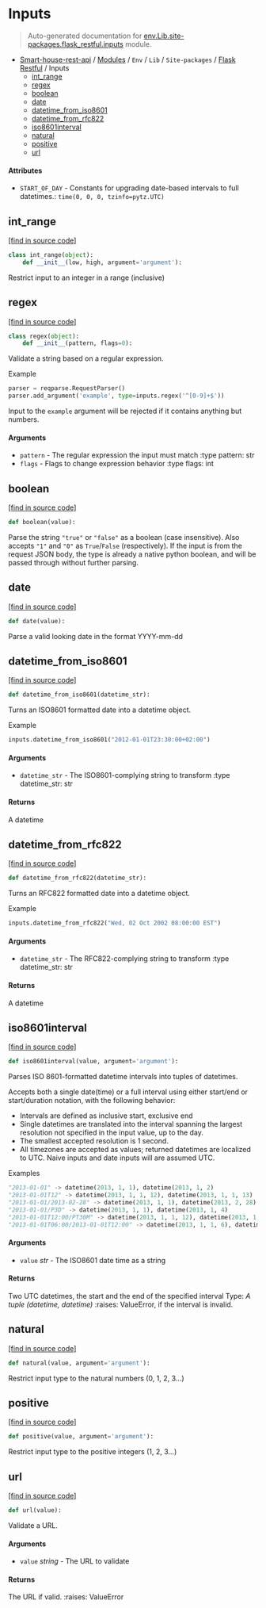 # Inputs

> Auto-generated documentation for [env.Lib.site-packages.flask_restful.inputs](..\..\..\..\..\env\Lib\site-packages\flask_restful\inputs.py) module.

- [Smart-house-rest-api](..\..\..\..\README.md#description) / [Modules](..\..\..\..\MODULES.md#smart-house-rest-api-modules) / `Env` / `Lib` / `Site-packages` / [Flask Restful](index.md#flask-restful) / Inputs
    - [int_range](#int_range)
    - [regex](#regex)
    - [boolean](#boolean)
    - [date](#date)
    - [datetime_from_iso8601](#datetime_from_iso8601)
    - [datetime_from_rfc822](#datetime_from_rfc822)
    - [iso8601interval](#iso8601interval)
    - [natural](#natural)
    - [positive](#positive)
    - [url](#url)

#### Attributes

- `START_OF_DAY` - Constants for upgrading date-based intervals to full datetimes.: `time(0, 0, 0, tzinfo=pytz.UTC)`

## int_range

[[find in source code]](..\..\..\..\..\env\Lib\site-packages\flask_restful\inputs.py#L220)

```python
class int_range(object):
    def __init__(low, high, argument='argument'):
```

Restrict input to an integer in a range (inclusive)

## regex

[[find in source code]](..\..\..\..\..\env\Lib\site-packages\flask_restful\inputs.py#L43)

```python
class regex(object):
    def __init__(pattern, flags=0):
```

Validate a string based on a regular expression.

Example

```python
parser = reqparse.RequestParser()
parser.add_argument('example', type=inputs.regex('^[0-9]+$'))
```

Input to the ``example`` argument will be rejected if it contains anything
but numbers.

#### Arguments

- `pattern` - The regular expression the input must match
:type pattern: str
- `flags` - Flags to change expression behavior
:type flags: int

## boolean

[[find in source code]](..\..\..\..\..\env\Lib\site-packages\flask_restful\inputs.py#L237)

```python
def boolean(value):
```

Parse the string ``"true"`` or ``"false"`` as a boolean (case
insensitive). Also accepts ``"1"`` and ``"0"`` as ``True``/``False``
(respectively). If the input is from the request JSON body, the type is
already a native python boolean, and will be passed through without
further parsing.

## date

[[find in source code]](..\..\..\..\..\env\Lib\site-packages\flask_restful\inputs.py#L187)

```python
def date(value):
```

Parse a valid looking date in the format YYYY-mm-dd

## datetime_from_iso8601

[[find in source code]](..\..\..\..\..\env\Lib\site-packages\flask_restful\inputs.py#L271)

```python
def datetime_from_iso8601(datetime_str):
```

Turns an ISO8601 formatted date into a datetime object.

Example

```python
inputs.datetime_from_iso8601("2012-01-01T23:30:00+02:00")
```

#### Arguments

- `datetime_str` - The ISO8601-complying string to transform
:type datetime_str: str

#### Returns

A datetime

## datetime_from_rfc822

[[find in source code]](..\..\..\..\..\env\Lib\site-packages\flask_restful\inputs.py#L257)

```python
def datetime_from_rfc822(datetime_str):
```

Turns an RFC822 formatted date into a datetime object.

Example

```python
inputs.datetime_from_rfc822("Wed, 02 Oct 2002 08:00:00 EST")
```

#### Arguments

- `datetime_str` - The RFC822-complying string to transform
:type datetime_str: str

#### Returns

A datetime

## iso8601interval

[[find in source code]](..\..\..\..\..\env\Lib\site-packages\flask_restful\inputs.py#L142)

```python
def iso8601interval(value, argument='argument'):
```

Parses ISO 8601-formatted datetime intervals into tuples of datetimes.

Accepts both a single date(time) or a full interval using either start/end
or start/duration notation, with the following behavior:

- Intervals are defined as inclusive start, exclusive end
- Single datetimes are translated into the interval spanning the
  largest resolution not specified in the input value, up to the day.
- The smallest accepted resolution is 1 second.
- All timezones are accepted as values; returned datetimes are
  localized to UTC. Naive inputs and date inputs will are assumed UTC.

Examples

```python
"2013-01-01" -> datetime(2013, 1, 1), datetime(2013, 1, 2)
"2013-01-01T12" -> datetime(2013, 1, 1, 12), datetime(2013, 1, 1, 13)
"2013-01-01/2013-02-28" -> datetime(2013, 1, 1), datetime(2013, 2, 28)
"2013-01-01/P3D" -> datetime(2013, 1, 1), datetime(2013, 1, 4)
"2013-01-01T12:00/PT30M" -> datetime(2013, 1, 1, 12), datetime(2013, 1, 1, 12, 30)
"2013-01-01T06:00/2013-01-01T12:00" -> datetime(2013, 1, 1, 6), datetime(2013, 1, 1, 12)
```

#### Arguments

- `value` *str* - The ISO8601 date time as a string

#### Returns

Two UTC datetimes, the start and the end of the specified interval
Type: *A tuple (datetime, datetime)*
:raises: ValueError, if the interval is invalid.

## natural

[[find in source code]](..\..\..\..\..\env\Lib\site-packages\flask_restful\inputs.py#L200)

```python
def natural(value, argument='argument'):
```

Restrict input type to the natural numbers (0, 1, 2, 3...)

## positive

[[find in source code]](..\..\..\..\..\env\Lib\site-packages\flask_restful\inputs.py#L210)

```python
def positive(value, argument='argument'):
```

Restrict input type to the positive integers (1, 2, 3...)

## url

[[find in source code]](..\..\..\..\..\env\Lib\site-packages\flask_restful\inputs.py#L28)

```python
def url(value):
```

Validate a URL.

#### Arguments

- `value` *string* - The URL to validate

#### Returns

The URL if valid.
:raises: ValueError

